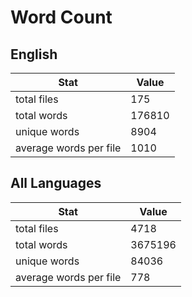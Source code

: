 # Word Count

## English

Stat | Value
---- | -----
total files | 175
total words | 176810
unique words | 8904
average words per file | 1010

## All Languages

Stat | Value
---- | -----
total files | 4718
total words | 3675196
unique words | 84036
average words per file | 778
